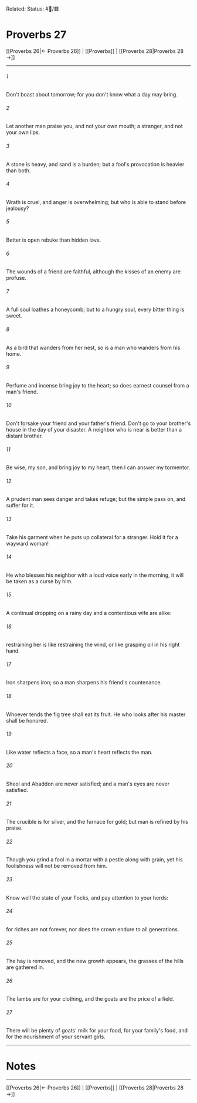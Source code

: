 Related:
Status: #📖/🟥
# Proverbs 27

[[Proverbs 26|← Proverbs 26]] | [[Proverbs]] | [[Proverbs 28|Proverbs 28 →]]
***



###### 1 
Don't boast about tomorrow; for you don't know what a day may bring. 

###### 2 
Let another man praise you, and not your own mouth; a stranger, and not your own lips. 

###### 3 
A stone is heavy, and sand is a burden; but a fool's provocation is heavier than both. 

###### 4 
Wrath is cruel, and anger is overwhelming; but who is able to stand before jealousy? 

###### 5 
Better is open rebuke than hidden love. 

###### 6 
The wounds of a friend are faithful, although the kisses of an enemy are profuse. 

###### 7 
A full soul loathes a honeycomb; but to a hungry soul, every bitter thing is sweet. 

###### 8 
As a bird that wanders from her nest, so is a man who wanders from his home. 

###### 9 
Perfume and incense bring joy to the heart; so does earnest counsel from a man's friend. 

###### 10 
Don't forsake your friend and your father's friend. Don't go to your brother's house in the day of your disaster. A neighbor who is near is better than a distant brother. 

###### 11 
Be wise, my son, and bring joy to my heart, then I can answer my tormentor. 

###### 12 
A prudent man sees danger and takes refuge; but the simple pass on, and suffer for it. 

###### 13 
Take his garment when he puts up collateral for a stranger. Hold it for a wayward woman! 

###### 14 
He who blesses his neighbor with a loud voice early in the morning, it will be taken as a curse by him. 

###### 15 
A continual dropping on a rainy day and a contentious wife are alike: 

###### 16 
restraining her is like restraining the wind, or like grasping oil in his right hand. 

###### 17 
Iron sharpens iron; so a man sharpens his friend's countenance. 

###### 18 
Whoever tends the fig tree shall eat its fruit. He who looks after his master shall be honored. 

###### 19 
Like water reflects a face, so a man's heart reflects the man. 

###### 20 
Sheol and Abaddon are never satisfied; and a man's eyes are never satisfied. 

###### 21 
The crucible is for silver, and the furnace for gold; but man is refined by his praise. 

###### 22 
Though you grind a fool in a mortar with a pestle along with grain, yet his foolishness will not be removed from him. 

###### 23 
Know well the state of your flocks, and pay attention to your herds: 

###### 24 
for riches are not forever, nor does the crown endure to all generations. 

###### 25 
The hay is removed, and the new growth appears, the grasses of the hills are gathered in. 

###### 26 
The lambs are for your clothing, and the goats are the price of a field. 

###### 27 
There will be plenty of goats' milk for your food, for your family's food, and for the nourishment of your servant girls.

---
# Notes


***
[[Proverbs 26|← Proverbs 26]] | [[Proverbs]] | [[Proverbs 28|Proverbs 28 →]]

